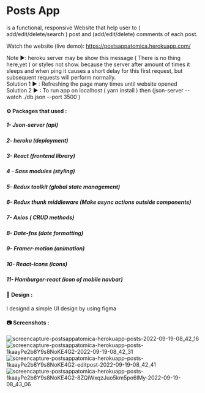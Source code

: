 # Posts App

is a functional, responsive Website that help user to ( add/edit/delete/search )  post and (add/edit/delete) comments of each post. 

Watch the website (live demo): https://postsappatomica.herokuapp.com/  

Note ▶: heroku server may be show this message ( There is no thing here,yet ) or styles not show. because the server after amount of times it sleeps and when ping 
it causes a short delay for this first request, but subsequent requests will perform normally. </br>
Solution 1 ▶ : Refreshing the page many times until website opened   
Solution 2 ▶ : To run app on localhost  ( yarn install ) then (json-server --watch ./db.json --port 3500 )  


####  &#9881; Packages that used :
##### 1-  Json-server (api) </br>
##### 2-  heroku (deployment)
##### 3- React  (frontend library)
##### 4 - Sass modules (styling) 
##### 5- Redux toolkit (global state management)  
##### 6- Redux thunk middleware (Make async actions outside components)   
##### 7-  Axios    ( CRUD methods) 
##### 8-  Date-fns (date formatting) 
##### 9-  Framer-motion (animation) 
##### 10-  React-icons (icons)  
##### 11- Hamburger-react (icon of mobile navbar) 

#### 🎨 Design : 
I designd a simple UI design by using figma

#### 📷 Screenshots :

![screencapture-postsappatomica-herokuapp-posts-2022-09-19-08_42_16](https://user-images.githubusercontent.com/57132693/190964346-44c69827-d545-4e5a-81ac-21d470a8e630.png)
![screencapture-postsappatomica-herokuapp-posts-1kaayPe2b8Y9s8NoKE4G2-2022-09-19-08_42_31](https://user-images.githubusercontent.com/57132693/190964366-364eea46-d609-4cb5-9f0c-8fbc36e38ee2.png)
![screencapture-postsappatomica-herokuapp-posts-1kaayPe2b8Y9s8NoKE4G2-editpost-2022-09-19-08_42_41](https://user-images.githubusercontent.com/57132693/190964382-627ffffe-fa4a-42f6-856c-d45f59f86416.png)
![screencapture-postsappatomica-herokuapp-posts-1kaayPe2b8Y9s8NoKE4G2-8ZQiWxqzJuo5km5po6lMy-2022-09-19-08_43_06](https://user-images.githubusercontent.com/57132693/190964385-2f66706b-dec9-47d6-b771-8f206ce0a5a4.png)
